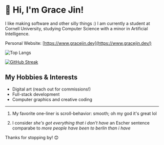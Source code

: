 # 👋 Hi, I'm Grace Jin!
I like making software and other silly things :)
I am currently a student at Cornell University, studying Computer Science with a minor in Artificial Intelligence. 

Personal Website: [https://www.gracejin.dev](https://www.gracejin.dev/)

![Top Langs](https://github-readme-stats.vercel.app/api/top-langs/?username=gracejinsotrue&layout=compact&theme=tokyonight&langs_count=8&hide_border=true)

[![GitHub Streak](https://streak-stats.demolab.com?user=gracejinsotrue&theme=tokyonight&hide_border=true)](https://git.io/streak-stats)






## My Hobbies & Interests
- Digital art (reach out for commissions!)
- Full-stack development  
- Computer graphics and creative coding  
---

1) My favorite one-liner is scroll-behavior: smooth; oh my god it's great lol
   
2) I consider _she's got everything that i don't have_ an Escher sentence comparabe to _more people have been to berlin than i have_

Thanks for stopping by! 😊

